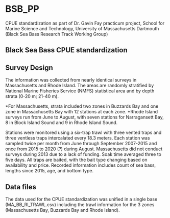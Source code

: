 # BSB_PP
CPUE standardization as part of Dr. Gavin Fay practicum project, School for Marine Science and Technology, University of Massachusetts Dartmouth (Black Sea Bass Research Track Working Group)

## Black Sea Bass CPUE standardization 

## Survey Design 

The information was collected from nearly identical surveys in Massachusetts and Rhode Island. The areas are randomly stratified by National Marine Fisheries Service (NMFS) statistical area and by depth strata (0-20 m; 21-40 m). 

*For Massachusetts, strata included two zones in Buzzards Bay and one zone in Massachusetts Bay with 12 stations at each zone. 
*Rhode Island surveys run from June to August, with seven stations for Narragansett Bay, 8 in Block Island Sound and 9 in Rhode Island Sound.  

Stations were monitored using a six-trap trawl with three vented traps and three ventless traps intercalated every 18.3 meters. Each station was sampled twice per month from June through September 2007-2015 and once from 2015 to 2020 (?) during August. Massachusetts did not conduct surveys during 2013 due to a lack of funding. Soak time averaged three to five days. All traps are baited, with the bait type changing based on availability and price. Recorded information includes count of sea bass, lengths since 2015, age, and bottom type. 

## Data files

The data used for the CPUE standardization was unified in a single base (MA_BB_RI_TRAWL.csv) including the trawl information for the 3 zones (Massachusetts Bay, Buzzards Bay and Rhode Island).
 



